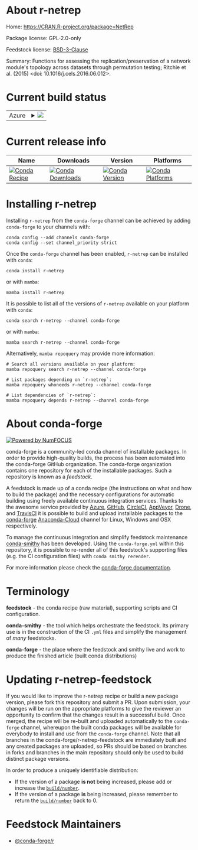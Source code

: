 About r-netrep
==============

Home: https://CRAN.R-project.org/package=NetRep

Package license: GPL-2.0-only

Feedstock license: [BSD-3-Clause](https://github.com/conda-forge/r-netrep-feedstock/blob/main/LICENSE.txt)

Summary: Functions for assessing the replication/preservation of a network module's topology across datasets through permutation testing; Ritchie et al. (2015) <doi: 10.1016/j.cels.2016.06.012>.

Current build status
====================


<table>
    
  <tr>
    <td>Azure</td>
    <td>
      <details>
        <summary>
          <a href="https://dev.azure.com/conda-forge/feedstock-builds/_build/latest?definitionId=11152&branchName=main">
            <img src="https://dev.azure.com/conda-forge/feedstock-builds/_apis/build/status/r-netrep-feedstock?branchName=main">
          </a>
        </summary>
        <table>
          <thead><tr><th>Variant</th><th>Status</th></tr></thead>
          <tbody><tr>
              <td>linux_64_r_base4.1</td>
              <td>
                <a href="https://dev.azure.com/conda-forge/feedstock-builds/_build/latest?definitionId=11152&branchName=main">
                  <img src="https://dev.azure.com/conda-forge/feedstock-builds/_apis/build/status/r-netrep-feedstock?branchName=main&jobName=linux&configuration=linux_64_r_base4.1" alt="variant">
                </a>
              </td>
            </tr><tr>
              <td>linux_64_r_base4.2</td>
              <td>
                <a href="https://dev.azure.com/conda-forge/feedstock-builds/_build/latest?definitionId=11152&branchName=main">
                  <img src="https://dev.azure.com/conda-forge/feedstock-builds/_apis/build/status/r-netrep-feedstock?branchName=main&jobName=linux&configuration=linux_64_r_base4.2" alt="variant">
                </a>
              </td>
            </tr><tr>
              <td>osx_64_r_base4.1</td>
              <td>
                <a href="https://dev.azure.com/conda-forge/feedstock-builds/_build/latest?definitionId=11152&branchName=main">
                  <img src="https://dev.azure.com/conda-forge/feedstock-builds/_apis/build/status/r-netrep-feedstock?branchName=main&jobName=osx&configuration=osx_64_r_base4.1" alt="variant">
                </a>
              </td>
            </tr><tr>
              <td>osx_64_r_base4.2</td>
              <td>
                <a href="https://dev.azure.com/conda-forge/feedstock-builds/_build/latest?definitionId=11152&branchName=main">
                  <img src="https://dev.azure.com/conda-forge/feedstock-builds/_apis/build/status/r-netrep-feedstock?branchName=main&jobName=osx&configuration=osx_64_r_base4.2" alt="variant">
                </a>
              </td>
            </tr><tr>
              <td>win_64</td>
              <td>
                <a href="https://dev.azure.com/conda-forge/feedstock-builds/_build/latest?definitionId=11152&branchName=main">
                  <img src="https://dev.azure.com/conda-forge/feedstock-builds/_apis/build/status/r-netrep-feedstock?branchName=main&jobName=win&configuration=win_64_" alt="variant">
                </a>
              </td>
            </tr>
          </tbody>
        </table>
      </details>
    </td>
  </tr>
</table>

Current release info
====================

| Name | Downloads | Version | Platforms |
| --- | --- | --- | --- |
| [![Conda Recipe](https://img.shields.io/badge/recipe-r--netrep-green.svg)](https://anaconda.org/conda-forge/r-netrep) | [![Conda Downloads](https://img.shields.io/conda/dn/conda-forge/r-netrep.svg)](https://anaconda.org/conda-forge/r-netrep) | [![Conda Version](https://img.shields.io/conda/vn/conda-forge/r-netrep.svg)](https://anaconda.org/conda-forge/r-netrep) | [![Conda Platforms](https://img.shields.io/conda/pn/conda-forge/r-netrep.svg)](https://anaconda.org/conda-forge/r-netrep) |

Installing r-netrep
===================

Installing `r-netrep` from the `conda-forge` channel can be achieved by adding `conda-forge` to your channels with:

```
conda config --add channels conda-forge
conda config --set channel_priority strict
```

Once the `conda-forge` channel has been enabled, `r-netrep` can be installed with `conda`:

```
conda install r-netrep
```

or with `mamba`:

```
mamba install r-netrep
```

It is possible to list all of the versions of `r-netrep` available on your platform with `conda`:

```
conda search r-netrep --channel conda-forge
```

or with `mamba`:

```
mamba search r-netrep --channel conda-forge
```

Alternatively, `mamba repoquery` may provide more information:

```
# Search all versions available on your platform:
mamba repoquery search r-netrep --channel conda-forge

# List packages depending on `r-netrep`:
mamba repoquery whoneeds r-netrep --channel conda-forge

# List dependencies of `r-netrep`:
mamba repoquery depends r-netrep --channel conda-forge
```


About conda-forge
=================

[![Powered by
NumFOCUS](https://img.shields.io/badge/powered%20by-NumFOCUS-orange.svg?style=flat&colorA=E1523D&colorB=007D8A)](https://numfocus.org)

conda-forge is a community-led conda channel of installable packages.
In order to provide high-quality builds, the process has been automated into the
conda-forge GitHub organization. The conda-forge organization contains one repository
for each of the installable packages. Such a repository is known as a *feedstock*.

A feedstock is made up of a conda recipe (the instructions on what and how to build
the package) and the necessary configurations for automatic building using freely
available continuous integration services. Thanks to the awesome service provided by
[Azure](https://azure.microsoft.com/en-us/services/devops/), [GitHub](https://github.com/),
[CircleCI](https://circleci.com/), [AppVeyor](https://www.appveyor.com/),
[Drone](https://cloud.drone.io/welcome), and [TravisCI](https://travis-ci.com/)
it is possible to build and upload installable packages to the
[conda-forge](https://anaconda.org/conda-forge) [Anaconda-Cloud](https://anaconda.org/)
channel for Linux, Windows and OSX respectively.

To manage the continuous integration and simplify feedstock maintenance
[conda-smithy](https://github.com/conda-forge/conda-smithy) has been developed.
Using the ``conda-forge.yml`` within this repository, it is possible to re-render all of
this feedstock's supporting files (e.g. the CI configuration files) with ``conda smithy rerender``.

For more information please check the [conda-forge documentation](https://conda-forge.org/docs/).

Terminology
===========

**feedstock** - the conda recipe (raw material), supporting scripts and CI configuration.

**conda-smithy** - the tool which helps orchestrate the feedstock.
                   Its primary use is in the construction of the CI ``.yml`` files
                   and simplify the management of *many* feedstocks.

**conda-forge** - the place where the feedstock and smithy live and work to
                  produce the finished article (built conda distributions)


Updating r-netrep-feedstock
===========================

If you would like to improve the r-netrep recipe or build a new
package version, please fork this repository and submit a PR. Upon submission,
your changes will be run on the appropriate platforms to give the reviewer an
opportunity to confirm that the changes result in a successful build. Once
merged, the recipe will be re-built and uploaded automatically to the
`conda-forge` channel, whereupon the built conda packages will be available for
everybody to install and use from the `conda-forge` channel.
Note that all branches in the conda-forge/r-netrep-feedstock are
immediately built and any created packages are uploaded, so PRs should be based
on branches in forks and branches in the main repository should only be used to
build distinct package versions.

In order to produce a uniquely identifiable distribution:
 * If the version of a package **is not** being increased, please add or increase
   the [``build/number``](https://docs.conda.io/projects/conda-build/en/latest/resources/define-metadata.html#build-number-and-string).
 * If the version of a package **is** being increased, please remember to return
   the [``build/number``](https://docs.conda.io/projects/conda-build/en/latest/resources/define-metadata.html#build-number-and-string)
   back to 0.

Feedstock Maintainers
=====================

* [@conda-forge/r](https://github.com/conda-forge/r/)

